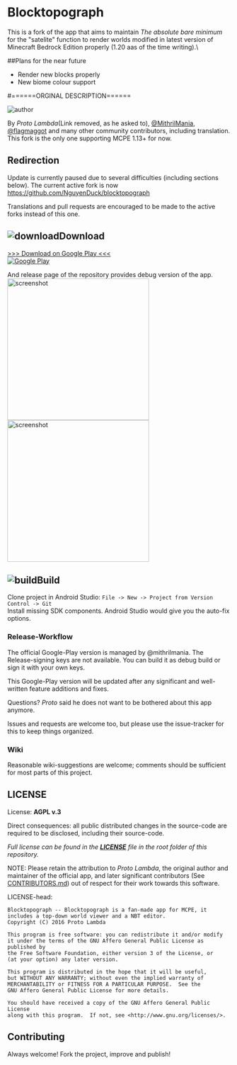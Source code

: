 # Blocktopograph
This is a fork of the app that aims to maintain *The absolute bare minimum* for the "satelite" function to render worlds modified in latest version of Minecraft Bedrock Edition properly (1.20 aas of the time writing).\

##Plans for the near future
- Render new blocks properly
- New biome colour support


#======ORGINAL DESCRIPTION======

![author](https://github.com/Templarian/MaterialDesign/blob/master/svg/account.svg)

By *Proto Lambda*\(Link removed, as he asked to\), [@MithrilMania](https://github.com/MithrilMania),
[@flagmaggot](https://github.com/flagmaggot) and many other community contributors, including translation.  
This fork is the only one supporting MCPE 1.13+ for now.

## Redirection
Update is currently paused due to several difficulties (including sections below). The current active fork is now https://github.com/NguyenDuck/blocktopograph

Translations and pull requests are encouraged to be made to the active forks instead of this one.

## ![download](https://github.com/Templarian/MaterialDesign/blob/master/svg/download.svg)Download
[>>> Download on Google Play <<<](https://play.google.com/store/apps/details?id=rbq2012.blocktopograph)  
[![Google Play](https://lh3.googleusercontent.com/qF9r3ZjtgG-qyHdmjecArtKiulz1gmwL_xl9R3_fzk6igSeoN0wYbJSKEX5d_fxJRwYZJpHbqcLB3i9atl-9dOfUl9an7U43TfZ9PtQ=s0)](https://play.google.com/store/apps/details?id=rbq2012.blocktopograph)

And release page of the repository provides debug version of the app.  
<img src="arts/scr02.png" alt="screenshot" width="320"/>
<img src="arts/scr03.png" alt="screenshot" width="320"/>

## ![build](https://github.com/Templarian/MaterialDesign/blob/master/icons/svg/camera-front-variant.svg)Build

Clone project in Android Studio: `File -> New -> Project from Version Control -> Git`  
Install missing SDK components. Android Studio would give you the auto-fix options.  

### Release-Workflow

The official Google-Play version is managed by @mithrilmania. The Release-signing keys are not available.
You can build it as debug build or sign it with your own keys.

This Google-Play version will be updated after any significant and well-written feature additions and fixes.

Questions? *Proto* said he does not want to be bothered about this app anymore.

Issues and requests are welcome too, but please use the issue-tracker for this to keep things organized.


### Wiki

Reasonable wiki-suggestions are welcome; comments should be sufficient for most parts of this project.


## LICENSE

License: **AGPL v.3**

Direct consequences: all public distributed changes in the source-code
 are required to be disclosed, including their source-code.

*Full license can be found in the [**LICENSE**](LICENSE) file in the root folder of this repository.*

NOTE: Please retain the attribution to *Proto Lambda*, the original author
 and maintainer of the official app, and later significant contributors (See [CONTRIBUTORS.md](CONTRIBUTORS.md))
 out of respect for their work towards this software.

LICENSE-head:

    Blocktopograph -- Blocktopograph is a fan-made app for MCPE, it includes a top-down world viewer and a NBT editor.
    Copyright (C) 2016 Proto Lambda

    This program is free software: you can redistribute it and/or modify
    it under the terms of the GNU Affero General Public License as published by
    the Free Software Foundation, either version 3 of the License, or
    (at your option) any later version.

    This program is distributed in the hope that it will be useful,
    but WITHOUT ANY WARRANTY; without even the implied warranty of
    MERCHANTABILITY or FITNESS FOR A PARTICULAR PURPOSE.  See the
    GNU Affero General Public License for more details.

    You should have received a copy of the GNU Affero General Public License
    along with this program.  If not, see <http://www.gnu.org/licenses/>.



## Contributing

Always welcome! Fork the project, improve and publish!
